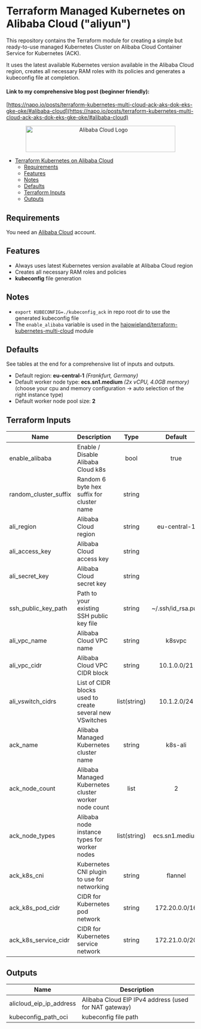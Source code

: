 # Terraform Managed Kubernetes on Alibaba Cloud ("aliyun")

This repository contains the Terraform module for creating a simple but ready-to-use managed Kubernetes Cluster on Alibaba Cloud Container Service for Kubernetes (ACK).

It uses the latest available Kubernetes version available in the Alibaba Cloud region, creates all necessary RAM roles with its policies and generates a kubeconfig file at completion.

#### Link to my comprehensive blog post (beginner friendly):
[https://napo.io/posts/terraform-kubernetes-multi-cloud-ack-aks-dok-eks-gke-oke/#alibaba-cloud](https://napo.io/posts/terraform-kubernetes-multi-cloud-ack-aks-dok-eks-gke-oke/#alibaba-cloud)


<p align="center">
<img alt="Alibaba Cloud Logo" width="400" height="70" src="https://upload.wikimedia.org/wikipedia/commons/4/40/Alibaba-cloud-logo-grey-2-01.png">
</p>


- [Terraform Kubernetes on Alibaba Cloud](#Terraform-Kubernetes-on-Alibaba-Cloud)
  - [Requirements](#Requirements)
  - [Features](#Features)
  - [Notes](#Notes)
  - [Defaults](#Defaults)
  - [Terraform Inputs](#Terraform-Inputs)
  - [Outputs](#Outputs)


## Requirements

You need an [Alibaba Cloud](https://portal.aws.amazon.com/gp/aws/developer/registration/index.html) account.


## Features

* Always uses latest Kubernetes version available at Alibaba Cloud region
* Creates all necessary RAM roles and policies 
* **kubeconfig** file generation


## Notes

* `export KUBECONFIG=./kubeconfig_ack` in repo root dir to use the generated kubeconfig file
* The `enable_alibaba` variable is used in the [hajowieland/terraform-kubernetes-multi-cloud](https://github.com/hajowieland/terraform-kubernetes-multi-cloud) module


## Defaults

See tables at the end for a comprehensive list of inputs and outputs.


* Default region: **eu-central-1** _(Frankfurt, Germany)_
* Default worker node type: **ecs.sn1.medium** _(2x vCPU, 4.0GB memory)_ (choose your cpu and memory configuration -> auto selection of the right instance type)
* Default worker node pool size: **2**



## Terraform Inputs

| Name | Description | Type | Default | Required |
|------|-------------|:----:|:-----:|:-----:|
| enable_alibaba | Enable / Disable Alibaba Cloud k8s  | bool | true | yes |
| random_cluster_suffix | Random 6 byte hex suffix for cluster name | string |  | no|
| ali_region | Alibaba Cloud region | string | eu-central-1 | no |
| ali_access_key | Alibaba Cloud access key | string |   | yes |
| ali_secret_key | Alibaba Cloud secret key | string |  | yes |
| ssh_public_key_path | Path to your existing SSH public key file | string | ~/.ssh/id_rsa.pub | no |
| ali_vpc_name | Alibaba Cloud VPC name | string | k8svpc | no |
| ali_vpc_cidr | Alibaba Cloud VPC CIDR block | string | 10.1.0.0/21 | no |
| ali_vswitch_cidrs | List of CIDR blocks used to create several new VSwitches | list(string) | 10.1.2.0/24 | no |
| ack_name | Alibaba Managed Kubernetes cluster name | string | k8s-ali | no |
| ack_node_count | Alibaba Managed Kubernetes cluster worker node count | list | 2 | no |
| ack_node_types | Alibaba node instance types for worker nodes | list(string) | ecs.sn1.medium | no |
| ack_k8s_cni | Kubernetes CNI plugin to use for networking | string | flannel | no |
| ack_k8s_pod_cidr | CIDR for Kubernetes pod network | string | 172.20.0.0/16 | no |
| ack_k8s_service_cidr | CIDR for Kubernetes service network | string | 172.21.0.0/20 | no |



## Outputs

| Name | Description |
|------|-------------|
| alicloud_eip_ip_address | Alibaba Cloud EIP IPv4 address (used for NAT gateway) |
| kubeconfig_path_oci | kubeconfig file path |

